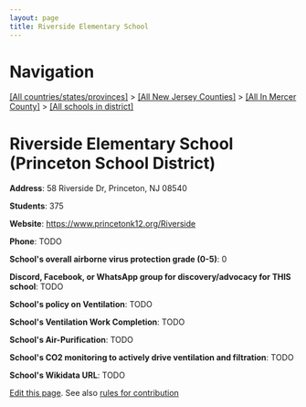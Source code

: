 ```yaml
---
layout: page
title: Riverside Elementary School
---
```

# Navigation

[[All countries/states/provinces]](../../../..) > [[All New Jersey Counties]](../../..) > [[All In Mercer County]](../..) > [[All schools in district]](..)

# Riverside Elementary School (Princeton School District)

**Address**: 58 Riverside Dr, Princeton, NJ 08540

**Students**: 375

**Website**: <https://www.princetonk12.org/Riverside>

**Phone**: TODO

**School's overall airborne virus protection grade (0-5)**: 0

**Discord, Facebook, or WhatsApp group for discovery/advocacy for THIS school**: TODO

**School's policy on Ventilation**: TODO

**School's Ventilation Work Completion**: TODO

**School's Air-Purification**: TODO

**School's CO2 monitoring to actively drive ventilation and filtration**: TODO

**School's Wikidata URL**: TODO


[Edit this page](https://github.com/ventilate-schools/NJ/edit/main/./Mercer/Princeton_School_District/Riverside_Elementary_School.md). See also [rules for contribution](../../../contribution-rules/)